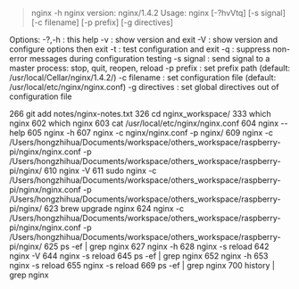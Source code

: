>nginx -h
nginx version: nginx/1.4.2
Usage: nginx [-?hvVtq] [-s signal] [-c filename] [-p prefix] [-g directives]

Options:
  -?,-h         : this help
  -v            : show version and exit
  -V            : show version and configure options then exit
  -t            : test configuration and exit
  -q            : suppress non-error messages during configuration testing
  -s signal     : send signal to a master process: stop, quit, reopen, reload
  -p prefix     : set prefix path (default: /usr/local/Cellar/nginx/1.4.2/)
  -c filename   : set configuration file (default: /usr/local/etc/nginx/nginx.conf)
  -g directives : set global directives out of configuration file


  266  git add notes/nginx-notes.txt
  326  cd nginx_workspace/
  333  which nginx
  602  which nginx
  603  cat /usr/local/etc/nginx/nginx.conf
  604  nginx --help
  605  nginx -h
  607  nginx -c nginx/nginx.conf -p nginx/
  609  nginx -c /Users/hongzhihua/Documents/workspace/others_workspace/raspberry-pi/nginx/nginx.conf -p /Users/hongzhihua/Documents/workspace/others_workspace/raspberry-pi/nginx/
  610  nginx -V
  611  sudo nginx -c /Users/hongzhihua/Documents/workspace/others_workspace/raspberry-pi/nginx/nginx.conf -p /Users/hongzhihua/Documents/workspace/others_workspace/raspberry-pi/nginx/
  623  brew upgrade nginx
  624   nginx -c /Users/hongzhihua/Documents/workspace/others_workspace/raspberry-pi/nginx/nginx.conf -p /Users/hongzhihua/Documents/workspace/others_workspace/raspberry-pi/nginx/
  625  ps -ef | grep nginx
  627  nginx -h
  628  nginx -s reload
  642  nginx -V
  644  nginx -s reload
  645  ps -ef | grep nginx
  652  nginx -h
  653  nginx -s reload
  655  nginx -s reload
  669  ps -ef | grep nginx
  700  history | grep nginx
